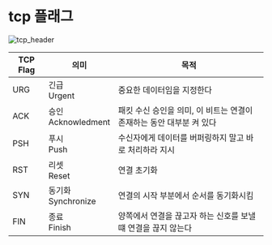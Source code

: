 # tcp 플래그 

![tcp_header](https://www.gatevidyalay.com/wp-content/uploads/2018/09/TCP-Header-Format.png)

| TCP Flag 	| 의미                  	| 목적                                                                 	|
|----------	|-----------------------	|----------------------------------------------------------------------	|
| URG      	| 긴급<br>Urgent        	| 중요한 데이터임을 지정한다                                           	|
| ACK      	| 승인<br>Acknowledment 	| 패킷 수신 승인을 의미, 이 비트는 연결이 존재하는 동안 대부분 켜 있다 	|
| PSH      	| 푸시<br>Push          	| 수신자에게 데이터를 버퍼링하지 말고 바로 처리하라 지시               	|
| RST      	| 리셋<br>Reset         	| 연결 초기화                                                          	|
| SYN      	| 동기화<br>Synchronize 	| 연결의 시작 부분에서 순서를 동기화시킴                               	|
| FIN      	| 종료<br>Finish        	| 양쪽에서 연결을 끊고자 하는 신호를 보낼 떄 연결을 끊지 않는다        	|